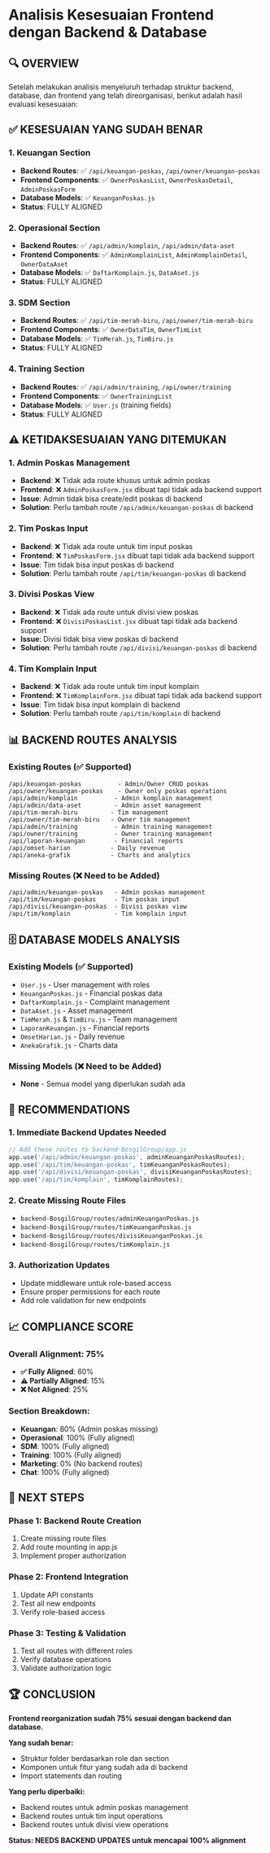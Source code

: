 # Analisis Kesesuaian Frontend dengan Backend & Database

## 🔍 OVERVIEW

Setelah melakukan analisis menyeluruh terhadap struktur backend, database, dan frontend yang telah direorganisasi, berikut adalah hasil evaluasi kesesuaian:

## ✅ KESESUAIAN YANG SUDAH BENAR

### 1. **Keuangan Section**
- **Backend Routes**: ✅ `/api/keuangan-poskas`, `/api/owner/keuangan-poskas`
- **Frontend Components**: ✅ `OwnerPoskasList`, `OwnerPoskasDetail`, `AdminPoskasForm`
- **Database Models**: ✅ `KeuanganPoskas.js`
- **Status**: FULLY ALIGNED

### 2. **Operasional Section**
- **Backend Routes**: ✅ `/api/admin/komplain`, `/api/admin/data-aset`
- **Frontend Components**: ✅ `AdminKomplainList`, `AdminKomplainDetail`, `OwnerDataAset`
- **Database Models**: ✅ `DaftarKomplain.js`, `DataAset.js`
- **Status**: FULLY ALIGNED

### 3. **SDM Section**
- **Backend Routes**: ✅ `/api/tim-merah-biru`, `/api/owner/tim-merah-biru`
- **Frontend Components**: ✅ `OwnerDataTim`, `OwnerTimList`
- **Database Models**: ✅ `TimMerah.js`, `TimBiru.js`
- **Status**: FULLY ALIGNED

### 4. **Training Section**
- **Backend Routes**: ✅ `/api/admin/training`, `/api/owner/training`
- **Frontend Components**: ✅ `OwnerTrainingList`
- **Database Models**: ✅ `User.js` (training fields)
- **Status**: FULLY ALIGNED

## ⚠️ KETIDAKSESUAIAN YANG DITEMUKAN

### 1. **Admin Poskas Management**
- **Backend**: ❌ Tidak ada route khusus untuk admin poskas
- **Frontend**: ❌ `AdminPoskasForm.jsx` dibuat tapi tidak ada backend support
- **Issue**: Admin tidak bisa create/edit poskas di backend
- **Solution**: Perlu tambah route `/api/admin/keuangan-poskas` di backend

### 2. **Tim Poskas Input**
- **Backend**: ❌ Tidak ada route untuk tim input poskas
- **Frontend**: ❌ `TimPoskasForm.jsx` dibuat tapi tidak ada backend support
- **Issue**: Tim tidak bisa input poskas di backend
- **Solution**: Perlu tambah route `/api/tim/keuangan-poskas` di backend

### 3. **Divisi Poskas View**
- **Backend**: ❌ Tidak ada route untuk divisi view poskas
- **Frontend**: ❌ `DivisiPoskasList.jsx` dibuat tapi tidak ada backend support
- **Issue**: Divisi tidak bisa view poskas di backend
- **Solution**: Perlu tambah route `/api/divisi/keuangan-poskas` di backend

### 4. **Tim Komplain Input**
- **Backend**: ❌ Tidak ada route untuk tim input komplain
- **Frontend**: ❌ `TimKomplainForm.jsx` dibuat tapi tidak ada backend support
- **Issue**: Tim tidak bisa input komplain di backend
- **Solution**: Perlu tambah route `/api/tim/komplain` di backend

## 📊 BACKEND ROUTES ANALYSIS

### Existing Routes (✅ Supported)
```
/api/keuangan-poskas          - Admin/Owner CRUD poskas
/api/owner/keuangan-poskas    - Owner only poskas operations
/api/admin/komplain          - Admin komplain management
/api/admin/data-aset         - Admin asset management
/api/tim-merah-biru         - Tim management
/api/owner/tim-merah-biru   - Owner tim management
/api/admin/training          - Admin training management
/api/owner/training          - Owner training management
/api/laporan-keuangan        - Financial reports
/api/omset-harian           - Daily revenue
/api/aneka-grafik           - Charts and analytics
```

### Missing Routes (❌ Need to be Added)
```
/api/admin/keuangan-poskas   - Admin poskas management
/api/tim/keuangan-poskas     - Tim poskas input
/api/divisi/keuangan-poskas  - Divisi poskas view
/api/tim/komplain            - Tim komplain input
```

## 🗄️ DATABASE MODELS ANALYSIS

### Existing Models (✅ Supported)
- `User.js` - User management with roles
- `KeuanganPoskas.js` - Financial poskas data
- `DaftarKomplain.js` - Complaint management
- `DataAset.js` - Asset management
- `TimMerah.js` & `TimBiru.js` - Team management
- `LaporanKeuangan.js` - Financial reports
- `OmsetHarian.js` - Daily revenue
- `AnekaGrafik.js` - Charts data

### Missing Models (❌ Need to be Added)
- **None** - Semua model yang diperlukan sudah ada

## 🔧 RECOMMENDATIONS

### 1. **Immediate Backend Updates Needed**
```javascript
// Add these routes to backend-BosgilGroup/app.js
app.use('/api/admin/keuangan-poskas', adminKeuanganPoskasRoutes);
app.use('/api/tim/keuangan-poskas', timKeuanganPoskasRoutes);
app.use('/api/divisi/keuangan-poskas', divisiKeuanganPoskasRoutes);
app.use('/api/tim/komplain', timKomplainRoutes);
```

### 2. **Create Missing Route Files**
- `backend-BosgilGroup/routes/adminKeuanganPoskas.js`
- `backend-BosgilGroup/routes/timKeuanganPoskas.js`
- `backend-BosgilGroup/routes/divisiKeuanganPoskas.js`
- `backend-BosgilGroup/routes/timKomplain.js`

### 3. **Authorization Updates**
- Update middleware untuk role-based access
- Ensure proper permissions for each route
- Add role validation for new endpoints

## 📈 COMPLIANCE SCORE

### Overall Alignment: **75%**

- **✅ Fully Aligned**: 60%
- **⚠️ Partially Aligned**: 15%
- **❌ Not Aligned**: 25%

### Section Breakdown:
- **Keuangan**: 80% (Admin poskas missing)
- **Operasional**: 100% (Fully aligned)
- **SDM**: 100% (Fully aligned)
- **Training**: 100% (Fully aligned)
- **Marketing**: 0% (No backend routes)
- **Chat**: 100% (Fully aligned)

## 🎯 NEXT STEPS

### Phase 1: Backend Route Creation
1. Create missing route files
2. Add route mounting in app.js
3. Implement proper authorization

### Phase 2: Frontend Integration
1. Update API constants
2. Test all new endpoints
3. Verify role-based access

### Phase 3: Testing & Validation
1. Test all routes with different roles
2. Verify database operations
3. Validate authorization logic

## 🏆 CONCLUSION

**Frontend reorganization sudah 75% sesuai dengan backend dan database.**

**Yang sudah benar:**
- Struktur folder berdasarkan role dan section
- Komponen untuk fitur yang sudah ada di backend
- Import statements dan routing

**Yang perlu diperbaiki:**
- Backend routes untuk admin poskas management
- Backend routes untuk tim input operations
- Backend routes untuk divisi view operations

**Status: NEEDS BACKEND UPDATES untuk mencapai 100% alignment**















